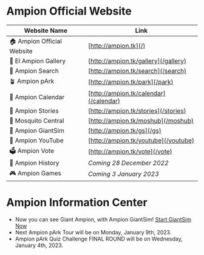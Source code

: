 # Ampion Official Website

| Website Name              	| Link                                  	|
|-----------------------------|-----------------------------------------|
| 🏠 Ampion Official Website 	| [http://ampion.tk](/)         	        |
| 🌆 El Ampion Gallery       	| [http://ampion.tk/gallery](/gallery)  	|
| 🔎 Ampion Search           	| [http://ampion.tk/search](/search)    	|
| 🪴 Ampion pArk             	| [http://ampion.tk/park](/park)          |
| 📆 Ampion Calendar          | [http://ampion.tk/calendar](/calendar)  |
| 📖 Ampion Stories           | [http://ampion.tk/stories](/stories)    |
| 🦟 Mosquito Central         | [http://ampion.tk/moshub](/moshub)      |
| 🧌 Ampion GiantSim          | [http://ampion.tk/gs](/gs)              |
| 🎥 Ampion YouTube           | [http://ampion.tk/youtube](/youtube)    |
| 🗳️ Ampion Vote              | [http://ampion.tk/vote](/vote)          |
| 📕 Ampion History           | *Coming 28 December 2022*               |
| 🎮 Ampion Games             | *Coming 3 January 2023*                 |


# Ampion Information Center

- Now you can see Giant Ampion, with Ampion GiantSim! [Start GiantSim Now](/gs)
- Next Ampion pArk Tour will be on Monday, January 9th, 2023.
- Ampion pArk Quiz Challenge FINAL ROUND will be on Wednesday, January 4th, 2023. 
